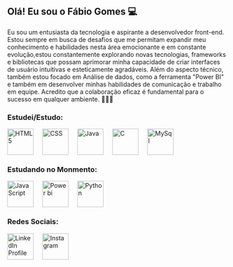 ## Olá! Eu sou o Fábio Gomes 💻

Eu sou um entusiasta da tecnologia e aspirante a desenvolvedor front-end. Estou sempre em busca de desafios que me permitam expandir meu conhecimento e habilidades nesta área emocionante e em constante evolução,estou constantemente explorando novas tecnologias, frameworks e bibliotecas que possam aprimorar minha capacidade de criar interfaces de usuário intuitivas e esteticamente agradáveis. Além do aspecto técnico, também estou focado em Análise de dados, como a ferramenta "Power BI" e também  em desenvolver minhas habilidades de comunicação e trabalho em equipe. Acredito que a colaboração eficaz é fundamental para o sucesso em qualquer ambiente. 🚀👨‍💻

### Estudei/Estudo:

<div style="display: flex; gap: 20px;">
  <a>
    <img src="https://img.icons8.com/color/452/html-5--v1.png" alt="HTML 5" width="60">
  </a> 

  <a>
    <img src="https://img.icons8.com/color/452/css3.png" alt = "CSS" width="60">
  </a>

  <a>
    <img src="https://img.icons8.com/color/452/java-coffee-cup-logo--v1.png" alt="Java" width="60">
  </a>

  <a>
    <img src="https://img.icons8.com/color/452/c-programming.png" alt="C" width="60">
  </a>

  <a>
    <img src = "https://cdn-icons-png.flaticon.com/512/5968/5968313.png" alt = "MySql" width ="60">
  </a>

</div> 

### Estudando no Monmento: 
<div style="display: flex; gap: 20px;">
  <a>
    <img src = "https://symbols.getvecta.com/stencil_25/41_javascript.0ca26ec4ab.jpg" alt = "JavaScript" width ="60">
  </a> 
  
  <a>
    <img src = "https://upload.wikimedia.org/wikipedia/commons/thumb/c/cf/New_Power_BI_Logo.svg/630px-New_Power_BI_Logo.svg.png" alt = "Power bi" width ="60">
  </a>
 
 <a>
    <img src = "https://upload.wikimedia.org/wikipedia/commons/thumb/c/c3/Python-logo-notext.svg/1869px-Python-logo-notext.svg.png" alt = "Python" width ="60">
  </a>
  
</div>

### Redes Sociais:

<div style="display: flex; gap: 20px; margin-top: 10px;">
  <a href="https://www.linkedin.com/in/f%C3%A1bio-gomes-aguiar-65b411286/">
    <img src="https://cdn-icons-png.flaticon.com/512/174/174857.png" alt="LinkedIn Profile" width="60">
  </a>

  <a href="https://www.instagram.com/fabiogomes_30/">
    <img src="https://upload.wikimedia.org/wikipedia/commons/thumb/a/a5/Instagram_icon.png/2048px-Instagram_icon.png" alt="Instagram" width="60">
  </a>
</div>
